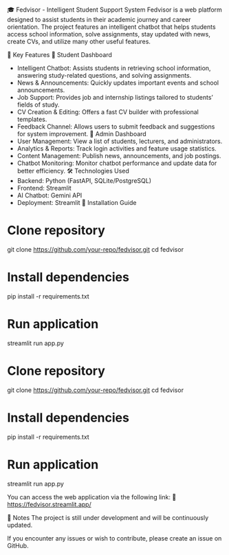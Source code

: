 🎓 Fedvisor - Intelligent Student Support System
Fedvisor is a web platform designed to assist students in their academic journey and career orientation. The project features an intelligent chatbot that helps students access school information, solve assignments, stay updated with news, create CVs, and utilize many other useful features.

🌟 Key Features
🔹 Student Dashboard
- Intelligent Chatbot: Assists students in retrieving school information, answering study-related questions, and solving assignments.
- News & Announcements: Quickly updates important events and school announcements.
- Job Support: Provides job and internship listings tailored to students’ fields of study.
- CV Creation & Editing: Offers a fast CV builder with professional templates.
- Feedback Channel: Allows users to submit feedback and suggestions for system improvement.
🔹 Admin Dashboard
- User Management: View a list of students, lecturers, and administrators.
- Analytics & Reports: Track login activities and feature usage statistics.
- Content Management: Publish news, announcements, and job postings.
- Chatbot Monitoring: Monitor chatbot performance and update data for better efficiency.
🛠️ Technologies Used
- Backend: Python (FastAPI, SQLite/PostgreSQL)
- Frontend: Streamlit
- AI Chatbot: Gemini API
- Deployment: Streamlit
🚀 Installation Guide
# Clone repository
git clone https://github.com/your-repo/fedvisor.git
cd fedvisor

# Install dependencies
pip install -r requirements.txt

# Run application
streamlit run app.py
# Clone repository
git clone https://github.com/your-repo/fedvisor.git
cd fedvisor

# Install dependencies
pip install -r requirements.txt

# Run application
streamlit run app.py

You can access the web application via the following link:
🔗 https://fedvisor.streamlit.app/

📌 Notes
The project is still under development and will be continuously updated.

If you encounter any issues or wish to contribute, please create an issue on GitHub.
